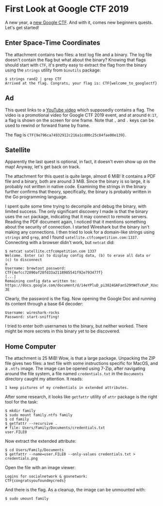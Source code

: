# First Look at Google CTF 2019

A new year, a
[new Google CTF](https://security.googleblog.com/2019/05/google-ctf-2019-is-here.html).
And with it, comes new beginners quests. Let's get started!

## Enter Space-Time Coordinates

The attachment contains two files: a text log file and a binary. The log file
doesn't contain the flag but what about the binary? Knowing that flags should
start with `CTF`, it's pretty easy to extract the flag from the binary using
the `strings` utility from `binutils` package:

```
$ strings rand2 | grep CTF
Arrived at the flag. Congrats, your flag is: CTF{welcome_to_googlectf}
```

## Ad

This quest links to a
[YouTube video](https://www.youtube.com/watch?v=QzFuwljOj8Y) which supposedly
contains a flag. The video is a promotional video for Google CTF 2019 event,
and at around `0:17`, a flag is shown on the screen for one frame. Note that
`,` and `.` keys can be used to rewind or forward frame by frame.

The flag is `CTF{9e796ca74932912c216a1cd00c25c84fae00e139}`.

## Satellite

Apparently the last quest is optional, in fact, it doesn't even show up on the
map! Anyway, let's get back on track.

The attachment for this quest is quite large, almost 6 MiB! It contains a PDF
file and a binary, both are around 3 MiB. Since the binary is so large, it is
probably not written in native code. Examining the strings in the binary
further confirms that theory, specifically, the binary is probably written in
the Go programming language.

I spent quite some time trying to decompile and debug the binary, with limited
success. The only significant discovery I made is that the binary uses the
`net` package, indicating that it may connect to remote servers. Reading the
PDF document again, I noticed that it mentions something about the security of
connection. I started Wireshark but the binary isn't making any connections.
I then tried to look for a domain-like strings using `strings` and `grep`, and I
found `satellite.ctfcompetition.com:1337`. Connecting with a browser didn't
work, but `netcat` did:

```
$ netcat satellite.ctfcompetition.com 1337
Welcome. Enter (a) to display config data, (b) to erase all data or (c) to disconnect
a
Username: brewtoot password: CTF{4efcc72090af28fd33a2118985541f92e793477f}
[...]
Remaining config data written to: https://docs.google.com/document/d/14eYPluD_pi3824GAFanS29tWdTcKxP_XUxx7e303-3E
```

Clearly, the password is the flag. Now opening the Google Doc and running its
content through a base 64 decoder:

```
Username: wireshark-rocks
Password: start-sniffing!
```

I tried to enter both usernames to the binary, but neither worked. There might
be more secrets in this binary yet to be discovered.

## Home Computer

The attachment is 25 MiB! Wow, is that a large package. Unpacking the ZIP file
gives two files: a text file with some instructions specific for MacOS, and
a `.ntfs` image. The image can be opened using 7-Zip, after navigating around
the file system, a file named `credentials.txt` in the `Documents` directory
caught my attention. It reads:

```
I keep pictures of my credentials in extended attributes.
```

After some research, it looks like `getfattr` utility of `attr` package is the
right tool for the task:

```
$ mkdir family
$ sudo mount family.ntfs family
$ cd family
$ getfattr --recursive .
# file: Users/Family/Documents/credentials.txt
user.FILE0
```

Now extract the extended attribute:

```
$ cd Users/Family/Documents
$ getfattr --name=user.FILE0 --only-values credentials.txt > credentials.png
```

Open the file with an image viewer:

```
Logins for socialnetwork & govnetwork:
CTF{congratsyoufoundmycreds}
```

And there is the flag. As a cleanup, the image can be unmounted with:

```
$ sudo umount family
```
